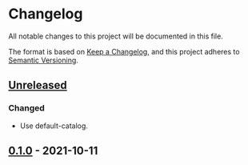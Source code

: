 # Changelog

All notable changes to this project will be documented in this file.

The format is based on [Keep a Changelog](https://keepachangelog.com/en/1.0.0/),
and this project adheres to [Semantic Versioning](https://semver.org/spec/v2.0.0.html).

## [Unreleased]

### Changed

- Use default-catalog.

[Unreleased]: https://github.com/giantswarm/capi-node-labeler-app/tree/master
## [0.1.0] - 2021-10-11

[Unreleased]: https://github.com/giantswarm/capi-node-labeler-app/compare/v0.1.0...HEAD
[0.1.0]: https://github.com/giantswarm/capi-node-labeler-app/releases/tag/v0.1.0
